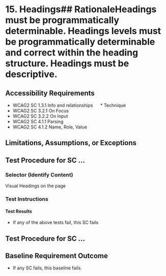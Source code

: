 # 15. Headings## RationaleHeadings must be programmatically determinable. Headings levels must be programmatically determinable and correct within the heading structure. Headings must be descriptive.

## Accessibility Requirements
* WCAG2 SC 1.3.1 Info and relationships    
   * Technique 
* WCAG2 SC 3.2.1 On Focus
* WCAG2 SC 3.2.2 On Input
* WCAG2 SC 4.1.1 Parsing     
* WCAG2 SC 4.1.2 Name, Role, Value

## Limitations, Assumptions, or Exceptions

## Test Procedure for SC ...

### Selector (Identify Content)
Visual Headings on the page

### Test Instructions

#### Test Results
* If any of the above tests fail, this SC fails

## Test Procedure for SC ...


## Baseline Requirement Outcome
* If any SC fails, this baseline fails.
